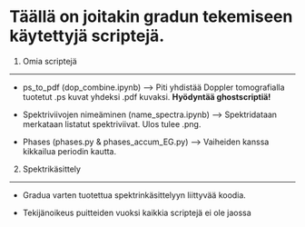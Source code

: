 # Täällä on joitakin gradun tekemiseen käytettyjä scriptejä.

1. Omia scriptejä
---
  * ps_to_pdf (dop_combine.ipynb) --> Piti yhdistää Doppler tomografialla tuotetut .ps kuvat yhdeksi .pdf kuvaksi. **Hyödyntää ghostscriptiä!**

  * Spektriviivojen nimeäminen (name_spectra.ipynb) --> Spektridataan merkataan listatut spektriviivat. Ulos tulee .png.

  * Phases (phases.py & phases_accum_EG.py) --> Vaiheiden kanssa kikkailua periodin kautta.

2. Spektrikäsittely
---
* Gradua varten tuotettua spektrinkäsittelyyn liittyvää koodia.

* Tekijänoikeus puitteiden vuoksi kaikkia scriptejä ei ole jaossa
